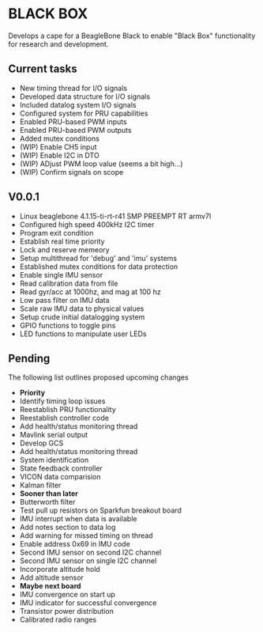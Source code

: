 
BLACK BOX
=========

Develops a cape for a BeagleBone Black to enable "Black 
Box" functionality for research and development. 


Current tasks
-------------
<ul>
  <li> New timing thread for I/O signals </li>
  <li> Developed data structure for I/O signals </li>
  <li> Included datalog system I/O signals </li>
  <li> Configured system for PRU capabilities </li>
  <li> Enabled PRU-based PWM inputs </li>
  <li> Enabled PRU-based PWM outputs </li>
  <li> Added mutex conditions </li>
  <li> (WIP) Enable CH5 input </li>
  <li> (WIP) Enable I2C in DTO </li>
  <li> (WIP) ADjust PWM loop value (seems a bit high...) </li>
  <li> (WIP) Confirm signals on scope </li>
</ul>


V0.0.1
------
<ul>
  <li> Linux beaglebone 4.1.15-ti-rt-r41 SMP PREEMPT RT armv7l </li>
  <li> Configured high speed 400kHz I2C timer </li>
  <li> Program exit condition </li>
  <li> Establish real time priority </li>
  <li> Lock and reserve memeory </li>
  <li> Setup multithread for 'debug' and 'imu' systems </li> 
  <li> Established mutex conditions for data protection </li>
  <li> Enable single IMU sensor </li>
  <li> Read calibration data from file </li>
  <li> Read gyr/acc at 1000hz, and mag at 100 hz </li>
  <li> Low pass filter on IMU data </li>
  <li> Scale raw IMU data to physical values </li> 
  <li> Setup crude initial datalogging system </li>
  <li> GPIO functions to toggle pins </li>
  <li> LED functions to manipulate user LEDs </li>
</ul>


Pending
-------
The following list outlines proposed upcoming changes 
<ul>

  <li><b> Priority </b></li>
  <li> Identify timing loop issues </li>
  <li> Reestablish PRU functionality </li>
  <li> Reestablish controller code </li>
  <li> Add health/status monitoring thread </li>
  <li> Mavlink serial output </li>
  <li> Develop GCS </li>
  <li> Add health/status monitoring thread </li>
  <li> System identification </li>
  <li> State feedback controller </li>
  <li> VICON data comparision </li>
  <li> Kalman filter </li>

  <li><b> Sooner than later </b></li>
  <li> Butterworth filter </li>
  <li> Test pull up resistors on Sparkfun breakout board </li>
  <li> IMU interrupt when data is available </li>
  <li> Add notes section to data log </li>
  <li> Add warning for missed timing on thread </li>
  <li> Enable address 0x69 in IMU code </li>
  <li> Second IMU sensor on second I2C channel </li>
  <li> Second IMU sensor on single I2C channel </li>
  <li> Incorporate altitude hold </li> 
  <li> Add altitude sensor </li>

  <li><b> Maybe next board </b></li>
  <li> IMU convergence on start up </li>
  <li> IMU indicator for successful convergence </li>
  <li> Transistor power distribution </li> 
  <li> Calibrated radio ranges </li>

</ul>




